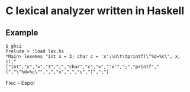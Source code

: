 C lexical analyzer written in Haskell
=====================================

Example
-------
    $ ghci
    Prelude > :load lex.hs
    *Main> lexemes "int x = 3; char c = 'x';\n\t\tprintf(\"%d=%c\", x, c);"
    ["int","x","=","3",";","char","c","=","'x'",";","printf","(","\"%d=%c\"",",","x",",","c",")",";"]

Fiec - Espol

